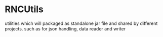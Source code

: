 # RNCUtils
utilities which will packaged as standalone jar file and shared by different projects.
such as for json handling, data reader and writer
